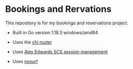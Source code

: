 # Bookings and Rervations

This repository is for my bookings and reservations project.

- Built in Go version 1.18.3 windows/amd64

- Uses the [chi router](github.com/go-chi/chi)

- Uses [Alex Edwards SCS session management](https://github.com/alexedwards/scs/v2)

- Uses [nosurf](https://github.com/justinas/nosurf)

